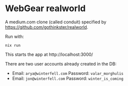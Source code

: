 # WebGear realworld
A medium.com clone (called conduit) specified by https://github.com/gothinkster/realworld.

Run with:

```shell
nix run
```

This starts the app at http://localhost:3000/

There are two user accounts already created in the DB:

- Email: `arya@winterfell.com` Password: `valar_morghulis`
- Email: `jon@winterfell.com` Password: `winter_is_coming`
